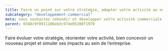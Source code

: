 ```yaml
---
title: Faire un point sur votre stratégie, adapter votre activité au nouveau contexte
subcategory: "developpement-commercial"
meta: vous souhaitez rebondir et développer votre activité commerciale ?
parent: 0348c9f0911106eb3c974e05388f1970
---
```


Faire évoluer votre stratégie, réorienter votre activité, bien concevoir un nouveau projet et simuler ses impacts au sein de l’entreprise.
